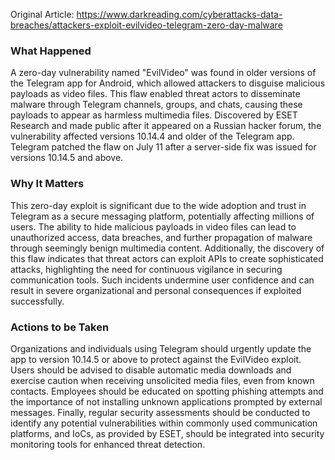 Original Article: https://www.darkreading.com/cyberattacks-data-breaches/attackers-exploit-evilvideo-telegram-zero-day-malware

### What Happened
A zero-day vulnerability named "EvilVideo" was found in older versions of the Telegram app for Android, which allowed attackers to disguise malicious payloads as video files. This flaw enabled threat actors to disseminate malware through Telegram channels, groups, and chats, causing these payloads to appear as harmless multimedia files. Discovered by ESET Research and made public after it appeared on a Russian hacker forum, the vulnerability affected versions 10.14.4 and older of the Telegram app. Telegram patched the flaw on July 11 after a server-side fix was issued for versions 10.14.5 and above.

### Why It Matters
This zero-day exploit is significant due to the wide adoption and trust in Telegram as a secure messaging platform, potentially affecting millions of users. The ability to hide malicious payloads in video files can lead to unauthorized access, data breaches, and further propagation of malware through seemingly benign multimedia content. Additionally, the discovery of this flaw indicates that threat actors can exploit APIs to create sophisticated attacks, highlighting the need for continuous vigilance in securing communication tools. Such incidents undermine user confidence and can result in severe organizational and personal consequences if exploited successfully.

### Actions to be Taken
Organizations and individuals using Telegram should urgently update the app to version 10.14.5 or above to protect against the EvilVideo exploit. Users should be advised to disable automatic media downloads and exercise caution when receiving unsolicited media files, even from known contacts. Employees should be educated on spotting phishing attempts and the importance of not installing unknown applications prompted by external messages. Finally, regular security assessments should be conducted to identify any potential vulnerabilities within commonly used communication platforms, and IoCs, as provided by ESET, should be integrated into security monitoring tools for enhanced threat detection.